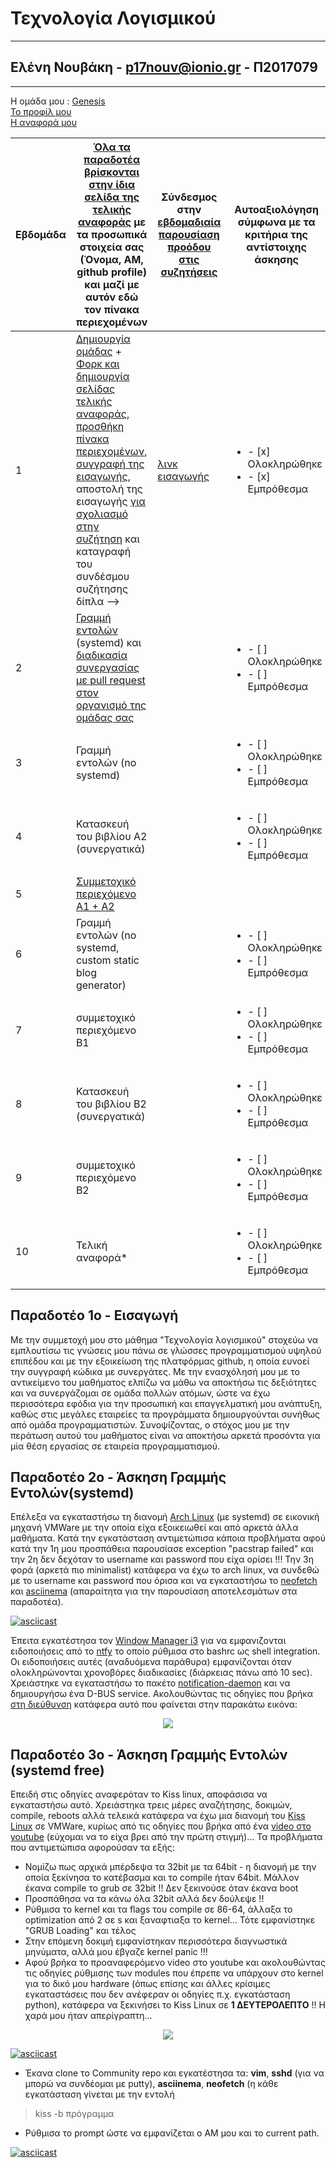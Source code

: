 # Τεχνολογία Λογισμικού 
**********************************************
## Ελένη Νουβάκη - p17nouv@ionio.gr - Π2017079
**********************************************
Η ομάδα μου : [Genesis](https://github.com/Genesis-The-Beginning) <br>
[To προφίλ μου](https://github.com/p17nouv) <br>
[Η αναφορά μου](https://github.com/p17nouv/sw/tree/2017079/projects/2017079) <br>



| Εβδομάδα | [Όλα τα παραδοτέα βρίσκονται στην ίδια σελίδα της τελικής αναφοράς](https://epidrome.github.io/teaching/deliverables/) με τα προσωπικά στοιχεία σας (Όνομα, ΑΜ, github profile) και μαζί με αυτόν εδώ τον πίνακα περιεχομένων | Σύνδεσμος στην [εβδομαδιαία παρουσίαση προόδου στις συζητήσεις](https://github.com/courses-ionio/help/discussions/categories/show-and-tell) | Αυτοαξιολόγηση σύμφωνα με τα κριτήρια της αντίστοιχης άσκησης |
| --- | --- | --- | --- |
| 1 | [Δημιουργία ομάδας](https://epidrome.github.io/teaching/team/) + [Φορκ και δημιουργία σελίδας τελικής αναφοράς](https://epidrome.github.io/teaching/guide/), [προσθήκη πίνακα περιεχομένων](https://raw.githubusercontent.com/courses-ionio/sw/master/README.md), [συγγραφή της εισαγωγής](https://epidrome.github.io/teaching/intro/), αποστολή της εισαγωγής [για σχολιασμό στην συζήτηση](https://github.com/courses-ionio/sw/discussions/categories/show-and-tell) και καταγραφή του συνδέσμου συζήτησης δίπλα --> |[λινκ εισαγωγής](https://github.com/courses-ionio/sw/discussions/1232) |<ul><li>- [x] Ολοκληρώθηκε </li><li>- [x] Εμπρόθεσμα</li></ul>|
| 2 | [Γραμμή εντολών](https://epidrome.github.io/teaching/cli) (systemd) και [διαδικασία συνεργασίας με pull request στον οργανισμό της ομάδας σας](https://epidrome.github.io/teaching/team) | |<ul><li>- [ ] Ολοκληρώθηκε </li><li>- [ ] Εμπρόθεσμα</li></ul>|
| 3 | Γραμμή εντολών (no systemd) | |<ul><li>- [ ] Ολοκληρώθηκε </li><li>- [ ] Εμπρόθεσμα</li></ul>|
| 4 | Κατασκευή του βιβλίου Α2 (συνεργατικά) | |<ul><li>- [ ] Ολοκληρώθηκε </li><li>- [ ] Εμπρόθεσμα</li></ul>|
| 5 | [Συμμετοχικό περιεχόμενο A1 + A2](https://epidrome.github.io/teaching/social/) | ||<ul><li>- [] Ολοκληρώθηκε </li><li>- [ ] Εμπρόθεσμα</li></ul>|
| 6 | Γραμμή εντολών (no systemd, custom static blog generator) | |<ul><li>- [ ] Ολοκληρώθηκε </li><li>- [ ] Εμπρόθεσμα</li></ul>|
| 7 | συμμετοχικό περιεχόμενο B1 | |<ul><li>- [ ] Ολοκληρώθηκε </li><li>- [ ] Εμπρόθεσμα</li></ul>|
| 8 | Κατασκευή του βιβλίου Β2 (συνεργατικά) | |<ul><li>- [ ] Ολοκληρώθηκε </li><li>- [ ] Εμπρόθεσμα</li></ul>|
| 9 | συμμετοχικό περιεχόμενο B2 | |<ul><li>- [ ] Ολοκληρώθηκε </li><li>- [ ] Εμπρόθεσμα</li></ul>|
| 10 | Τελική αναφορά* | |<ul><li>- [ ] Ολοκληρώθηκε </li><li>- [ ] Εμπρόθεσμα</li></ul>|

## **Παραδοτέο 1ο** - Εισαγωγή
Με την συμμετοχή μου στο μάθημα "Τεχνολογία λογισμικού" στοχεύω να εμπλουτίσω τις γνώσεις μου πάνω σε γλώσσες προγραμματισμού υψηλού επιπέδου και με την εξοικείωση της πλατφόρμας github, η οποία ευνοεί την συγγραφή κώδικα με συνεργάτες. Με την ενασχόλησή μου με το αντικείμενο του μαθήματος ελπίζω να μάθω να αποκτήσω τις δεξιότητες και να συνεργάζομαι σε ομάδα πολλών ατόμων, ώστε να έχω περισσότερα εφόδια για την προσωπική και επαγγελματική μου ανάπτυξη, καθώς στις μεγάλες εταιρείες τα προγράμματα δημιουργούνται συνήθως από ομάδα προγραμματιστών. Συνοψίζοντας, ο στόχος μου με την περάτωση αυτού του μαθήματος είναι να αποκτήσω αρκετά προσόντα για μία θέση εργασίας σε εταιρεία προγραμματισμού. <br>

## **Παραδοτέο 2ο** - Άσκηση Γραμμής Εντολών(systemd)
Επέλεξα να εγκαταστήσω τη διανομή [Arch Linux](https://archlinux.org/) (με systemd) σε εικονική μηχανή VMWare με την οποία είχα εξοικειωθεί και από αρκετά άλλα μαθήματα. Κατά την εγκατάσταση αντιμετώπισα κάποια προβλήματα αφού κατά την 1η μου προσπάθεια παρουσίασε exception "pacstrap failed" και την 2η δεν δεχόταν το username και password που είχα ορίσει !!! Την 3η φορά (αρκετά πιο minimalist) κατάφερα να έχω το arch linux, να συνδεθώ με το username και password που όρισα και να εγκαταστήσω το [neofetch](https://archlinux.org/packages/extra/any/neofetch/) και [asciinema](https://asciinema.org) (απαραίτητα για την παρουσίαση αποτελεσμάτων στα παραδοτέα). <br>

[![asciicast](https://asciinema.org/a/586113.svg)](https://asciinema.org/a/586113)

Έπειτα εγκατέστησα τον [Window Manager i3](https://wiki.archlinux.org/title/i3) για να εμφανιζονται ειδοποιήσεις από το [ntfy](https://github.com/dschep/ntfy) το οποίο ρύθμισα στο bashrc ως shell integration. Οι ειδοποιήσεις αυτές (αναδυόμενα παράθυρα) εμφανίζονται  όταν ολοκληρώνονται χρονοβόρες διαδικασίες (διάρκειας πάνω από 10 sec). Χρειάστηκε να εγκαταστήσω το πακέτο [notification-daemon](https://wiki.archlinux.org/title/Desktop_notifications) και να δημιουργήσω ένα D-BUS service. Ακολουθώντας τις οδηγίες που βρήκα [στη διεύθυνση](https://wiki.archlinux.org/title/Desktop_notifications#Notification_servers) κατάφερα αυτό που φαίνεται στην παρακάτω εικόνα:
<p align="center"><img src="https://drive.google.com/uc?id=1RSjSnuxU-7euNxAOqfEs3mqCDrJ6OTth"></p>

## **Παραδοτέο 3ο** - Άσκηση Γραμμής Εντολών (systemd free)
Επειδή στις οδηγίες αναφερόταν το Kiss linux, αποφάσισα να εγκαταστήσω αυτό. Χρειάστηκα τρεις μέρες αναζήτησης, δοκιμών, compile, reboots αλλά τελεικά κατάφερα να έχω μια διανομή του [Kiss Linux](https://kisslinux.org/) σε VMWare, κυρίως από τις οδηγίες που βρήκα από ένα [video στο youtube](https://www.youtube.com/watch?v=QCjjFqC-Ve8) (εύχομαι να το είχα βρει από την πρώτη στιγμή)... Τα προβλήματα που αντιμετώπισα αφορούσαν τα εξής: <br>
- Νομίζω πως αρχικά μπέρδεψα τα 32bit με τα 64bit - η διανομή με την οποία ξεκίνησα το κατέβασμα και το compile ήταν 64bit. Μάλλον έκανα compile το grub σε 32bit !! Δεν ξεκινούσε όταν έκανα boot <br>
- Προσπάθησα να τα κάνω όλα 32bit αλλά δεν δούλεψε !! <br>
- Ρύθμισα το kernel και τα flags του compile σε 86-64, άλλαξα το optimization από 2 σε s και ξαναφτιαξα το kernel... Τότε εμφανίστηκε "GRUB Loading" και τέλος <br>
- Στην επόμενη δοκιμή εμφανίστηκαν περισσότερα διαγνωστικά μηνύματα, αλλά μου έβγαζε kernel panic !!! <br>
- Αφού βρήκα το προαναφερόμενο video στο youtube και ακολουθώντας τις οδηγίες ρύθμισης των modules που έπρεπε να υπάρχουν στο kernel για το δικό μου hardware (όπως επίσης και άλλες κρίσιμες εγκαταστάσεις που δεν ανέφεραν οι οδηγίες π.χ. εγκατάσταση python), κατάφερα να ξεκινήσει το Kiss Linux σε **1 ΔΕΥΤΕΡΟΛΕΠΤΟ** !! Η χαρά μου ήταν απερίγραπτη... <br>
<p align="center"><img src="https://drive.google.com/uc?id=1bAcHkkzdKRYeuCek7_211kvmnu-m4BQr"></p>

[![asciicast](https://asciinema.org/a/586867.svg)](https://asciinema.org/a/586867)

- Έκανα clone το Community repo και εγκατέστησα τα: **vim**, **sshd** (για να μπορώ να συνδέομαι με putty), **asciinema**, **neofetch** (η κάθε εγκατάσταση γίνεται με την εντολή
> kiss -b πρόγραμμα
- Ρύθμισα το prompt ώστε να εμφανίζεται ο ΑΜ μου και το current path.

[![asciicast](https://asciinema.org/a/586923.svg)](https://asciinema.org/a/586923)
